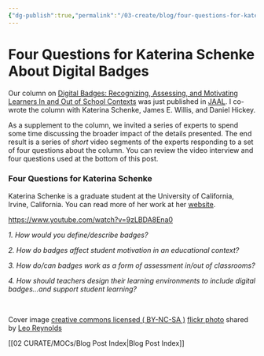 ```yaml
---
{"dg-publish":true,"permalink":"/03-create/blog/four-questions-for-katerina-schenke-about-digital-badges/","title":"Four Questions for Katerina Schenke About Digital Badges","tags":["badges","jaal"]}
---
```


# Four Questions for Katerina Schenke About Digital Badges

Our column on [Digital Badges: Recognizing, Assessing, and Motivating Learners In and Out of School Contexts](http://wiobyrne.com/digital-badges-recognizing-assessing-and-motivating-learners-in-and-out-of-school-contexts/) was just published in [JAAL](http://onlinelibrary.wiley.com/doi/10.1002/jaal.381/abstract). I co-wrote the column with Katerina Schenke, James E. Willis, and Daniel Hickey.

As a supplement to the column, we invited a series of experts to spend some time discussing the broader impact of the details presented. The end result is a series of _short_ video segments of the experts responding to a set of four questions about the column. You can review the video interview and four questions used at the bottom of this post.

### Four Questions for Katerina Schenke

Katerina Schenke is a graduate student at the University of California, Irvine, California. You can read more of her work at her [website](https://katerinaschenke.wordpress.com/).

https://www.youtube.com/watch?v=9zLBDA8Ena0

_1\. How would you define/describe badges?_

_2\. How do badges affect student motivation in an educational context?_

_3\. How do/can badges work as a form of assessment in/out of classrooms?_

_4\. How should teachers design their learning environments to include digital badges...and support student learning?_

 

Cover image [creative commons licensed ( BY-NC-SA )](http://creativecommons.org/licenses/by-nc-sa/2.0/) [flickr photo](http://flickr.com/photos/lwr/13421955434 "Question Mark") shared by [Leo Reynolds](http://flickr.com/people/lwr)

[[02 CURATE/MOCs/Blog Post Index\|Blog Post Index]]